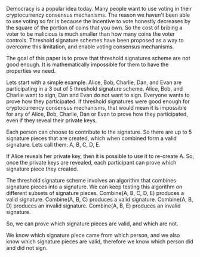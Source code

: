 Democracy is a popular idea today. Many people want to use voting in their cryptocurrency consensus mechanisms.
The reason we haven't been able to use voting so far is because the incentive to vote honestly decreases by the square of the portion of coins that you own. So the cost of bribing a voter to be malicious is much smaller than how many coins the voter controls.
Threshold signature schemes have been proposed as a way to overcome this limitation, and enable voting consensus mechanisms.

The goal of this paper is to prove that threshold signatures scheme are not good enough. It is mathematically impossible for them to have the properties we need.

Lets start with a simple example. Alice, Bob, Charlie, Dan, and Evan are participating in a 3 out of 5 threshold signature scheme. Alice, Bob, and Charlie want to sign, Dan and Evan do not want to sign. Everyone wants to prove how they participated.
If threshold signatures were good enough for cryptocurrency consensus mechanisms, that would mean it is impossible for any of Alice, Bob, Charlie, Dan or Evan to prove how they participated, even if they reveal their private keys.


Each person can choose to contribute to the signature. So there are up to 5 signature pieces that are created, which when combined form a valid signature. Lets call them: A, B, C, D, E.

If Alice reveals her private key, then it is possible to use it to re-create A.
So, once the private keys are revealed, each participant can prove which signature piece they created.

The threshold signature scheme involves an algorithm that combines signature pieces into a signature.
We can keep testing this algorithm on different subsets of signature pieces.
Combine(A, B, C, D, E) produces a valid signature.
Combine(A, B, C) produces a valid signature.
Combine(A, B, D) produces an invalid signature.
Combine(A, B, E) produces an invalid signature.

So, we can prove which signature pieces are valid, and which are not.

We know which signature piece came from which person, and we also know which signature pieces are valid,
therefore we know which person did and did not sign.